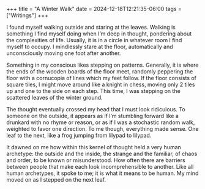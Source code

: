 +++
title = "A Winter Walk"
date = 2024-12-18T12:21:35-06:00
tags = ["Writings"]
+++



I found myself walking outside and staring at the leaves. Walking is something I find myself doing when I’m deep in thought, pondering about the complexities of life. Usually, it is in a circle in whatever room I find myself to occupy. I mindlessly stare at the floor, automatically and unconsciously moving one foot after another.

Something in my conscious likes stepping on patterns. Generally, it is where the ends of the wooden boards of the floor meet, randomly peppering the floor with a cornucopia of lines which my feet follow. If the floor consists of square tiles, I might move around like a knight in chess, moving only 2 tiles up and one to the side on each step. This time, I was stepping on the scattered leaves of the winter ground.

The thought eventually crossed my head that I must look ridiculous. To someone on the outside, it appears as if I’m stumbling forward like a drunkard with no rhyme or reason, or as if I was a stochastic random walk, weighted to favor one direction. To me though, everything made sense. One leaf to the next, like a frog jumping from lilypad to lilypad.

It dawned on me how within this kernel of thought held a very human archetype: the outside and the inside, the strange and the familiar, of chaos and order, to be known or misunderstood. How often there are barriers between people that make each look incomprehensible to another. Like all human archetypes, it spoke to me; it is what it means to be human. My mind moved on as I stepped on the next leaf.
